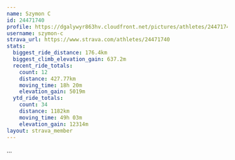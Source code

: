 ```yaml
---
name: Szymon C
id: 24471740
profile: https://dgalywyr863hv.cloudfront.net/pictures/athletes/24471740/7213253/2/large.jpg
username: szymon-c
strava_url: https://www.strava.com/athletes/24471740
stats:
  biggest_ride_distance: 176.4km
  biggest_climb_elevation_gain: 637.2m
  recent_ride_totals:
    count: 12
    distance: 427.77km
    moving_time: 18h 20m
    elevation_gain: 5019m
  ytd_ride_totals:
    count: 34
    distance: 1182km
    moving_time: 49h 03m
    elevation_gain: 12314m
layout: strava_member
--- 
```

...
